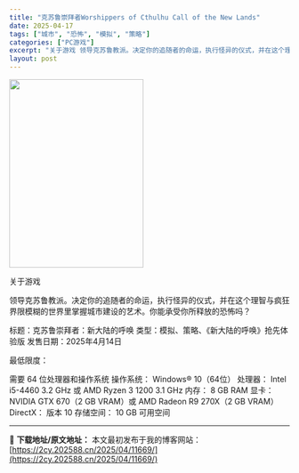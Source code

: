 ```yaml
---
title: "克苏鲁崇拜者Worshippers of Cthulhu Call of the New Lands"
date: 2025-04-17
tags: ["城市", "恐怖", "模拟", "策略"]
categories: ["PC游戏"]
excerpt: "关于游戏 领导克苏鲁教派。决定你的追随者的命运，执行怪异的仪式，并在这个理智与疯狂界限模糊的世界里掌握城市建设的艺术。你能承受你所释放的恐怖吗？ 标题：克苏鲁崇拜者：新大陆的呼唤 类型：模拟、策略、《新大陆的呼唤》抢先体验版 发售日期：2025年4月14日 最低限度： 需要 64 位处理器和操作系统&hellip;"
layout: post
---
```


<img class="aligncenter size-full wp-image-11670" src="https://2cy.202588.cn/wp-content/uploads/2025/04/2025041706305551.jpg" alt="" width="241" height="339" />

关于游戏

领导克苏鲁教派。决定你的追随者的命运，执行怪异的仪式，并在这个理智与疯狂界限模糊的世界里掌握城市建设的艺术。你能承受你所释放的恐怖吗？

标题：克苏鲁崇拜者：新大陆的呼唤
类型：模拟、策略、《新大陆的呼唤》抢先体验版
发售日期：2025年4月14日

最低限度：

需要 64 位处理器和操作系统
操作系统： Windows® 10（64位）
处理器： Intel i5-4460 3.2 GHz 或 AMD Ryzen 3 1200 3.1 GHz
内存： 8 GB RAM
显卡： NVIDIA GTX 670（2 GB VRAM）或 AMD Radeon R9 270X（2 GB VRAM）
DirectX： 版本 10
存储空间： 10 GB 可用空间

---
📖 **下载地址/原文地址：** 本文最初发布于我的博客网站：[https://2cy.202588.cn/2025/04/11669/](https://2cy.202588.cn/2025/04/11669/)
